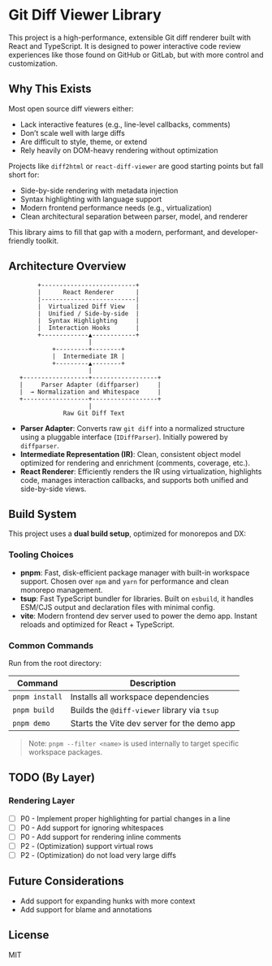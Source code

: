 # Git Diff Viewer Library

This project is a high-performance, extensible Git diff renderer built with React and TypeScript. It is designed to power interactive code review experiences like those found on GitHub or GitLab, but with more control and customization.

## Why This Exists

Most open source diff viewers either:

- Lack interactive features (e.g., line-level callbacks, comments)
- Don’t scale well with large diffs
- Are difficult to style, theme, or extend
- Rely heavily on DOM-heavy rendering without optimization

Projects like `diff2html` or `react-diff-viewer` are good starting points but fall short for:

- Side-by-side rendering with metadata injection
- Syntax highlighting with language support
- Modern frontend performance needs (e.g., virtualization)
- Clean architectural separation between parser, model, and renderer

This library aims to fill that gap with a modern, performant, and developer-friendly toolkit.

## Architecture Overview

            +--------------------------+
            |      React Renderer      |
            |--------------------------|
            |  Virtualized Diff View   |
            |  Unified / Side-by-side  |
            |  Syntax Highlighting     |
            |  Interaction Hooks       |
            +-------------▲------------+
                          |
                +---------+--------+
                |  Intermediate IR |
                +---------▲--------+
                          |
       +------------------+------------------+
       |     Parser Adapter (diffparser)     |
       |  → Normalization and Whitespace     |
       +------------------+------------------+
                          |
                   Raw Git Diff Text

- **Parser Adapter**: Converts raw `git diff` into a normalized structure using a pluggable interface (`IDiffParser`). Initially powered by `diffparser`.
- **Intermediate Representation (IR)**: Clean, consistent object model optimized for rendering and enrichment (comments, coverage, etc.).
- **React Renderer**: Efficiently renders the IR using virtualization, highlights code, manages interaction callbacks, and supports both unified and side-by-side views.

## Build System

This project uses a **dual build setup**, optimized for monorepos and DX:

### Tooling Choices

- **pnpm**: Fast, disk-efficient package manager with built-in workspace support. Chosen over `npm` and `yarn` for performance and clean monorepo management.
- **tsup**: Fast TypeScript bundler for libraries. Built on `esbuild`, it handles ESM/CJS output and declaration files with minimal config.
- **vite**: Modern frontend dev server used to power the demo app. Instant reloads and optimized for React + TypeScript.

### Common Commands

Run from the root directory:

| Command        | Description                                  |
| -------------- | -------------------------------------------- |
| `pnpm install` | Installs all workspace dependencies          |
| `pnpm build`   | Builds the `@diff-viewer` library via `tsup` |
| `pnpm demo`    | Starts the Vite dev server for the demo app  |

> Note: `pnpm --filter <name>` is used internally to target specific workspace packages.

## TODO (By Layer)

### Rendering Layer

- [ ] P0 - Implement proper highlighting for partial changes in a line
- [ ] P0 - Add support for ignoring whitespaces
- [ ] P0 - Add support for rendering inline comments
- [ ] P2 - (Optimization) support virtual rows
- [ ] P2 - (Optimization) do not load very large diffs

## Future Considerations

- Add support for expanding hunks with more context
- Add support for blame and annotations

## License

MIT
